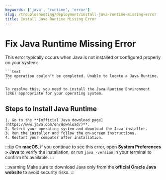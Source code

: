 ```yaml
---
keywords: ['java', 'runtime', 'error']
slug: /troubleshooting/deployment/install-java-runtime-missing-error
title: Install Java Runtime Missing Error
---
```


# Fix Java Runtime Missing Error

This error typically occurs when Java is not installed or configured properly on your system:

    ```text
    The operation couldn’t be completed. Unable to locate a Java Runtime.
    ```

    To resolve this, you need to install the Java Runtime Environment (JRE) appropriate for your operating system.

## Steps to Install Java Runtime

    1. Go to the **[official Java download page](https://www.java.com/en/download/)**.
    2. Select your operating system and download the Java installer.
    3. Run the installer and follow the on-screen instructions.
    4. Restart your computer after installation.

:::tip
On **macOS**, if you continue to see this error, open **System Preferences > Java** to verify the installation, or run `java -version` in your terminal to confirm it's available.
:::

:::warning
Make sure to download Java only from the **official Oracle Java website** to avoid security risks.
:::